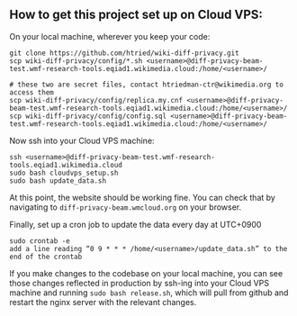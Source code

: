 ## How to get this project set up on Cloud VPS:

On your local machine, wherever you keep your code:
```
git clone https://github.com/htried/wiki-diff-privacy.git
scp wiki-diff-privacy/config/*.sh <username>@diff-privacy-beam-test.wmf-research-tools.eqiad1.wikimedia.cloud:/home/<username>/

# these two are secret files, contact htriedman-ctr@wikimedia.org to access them
scp wiki-diff-privacy/config/replica.my.cnf <username>@diff-privacy-beam-test.wmf-research-tools.eqiad1.wikimedia.cloud:/home/<username>/
scp wiki-diff-privacy/config/config.sql <username>@diff-privacy-beam-test.wmf-research-tools.eqiad1.wikimedia.cloud:/home/<username>/
```

Now ssh into your Cloud VPS machine:
```
ssh <username>@diff-privacy-beam-test.wmf-research-tools.eqiad1.wikimedia.cloud
sudo bash cloudvps_setup.sh
sudo bash update_data.sh
```

At this point, the website should be working fine. You can check that by navigating to `diff-privacy-beam.wmcloud.org` on your browser.

Finally, set up a cron job to update the data every day at UTC+0900
```
sudo crontab -e
add a line reading “0 9 * * * /home/<username>/update_data.sh” to the end of the crontab
```

If you make changes to the codebase on your local machine, you can see those changes reflected in production by ssh-ing into your Cloud VPS machine and running `sudo bash release.sh`, which will pull from github and restart the nginx server with the relevant changes.